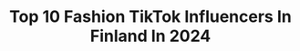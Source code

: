 ---
title: Top 10 Fashion TikTok Influencers In Finland In 2024
description: >-
  Find top fashion TikTok influencers in Finland in 2024. Most popular hashtags: #fyp #fashion #foryoupage #foryou.
platform: TikTok
hits: 10
text_top: Analyze the best TikTok influencers on inBeat.
text_bottom: Our database holds 10 TikTok influencers like this in Finland for you to contact.
profiles:
  - username: "ywzzv"
    fullname: >-
      Yenna
    bio: >-
      Anzela® IG @ywzzv & @vnzelv
    location: "Finland"
    followers: 8010
    engagement: 1229
    commentsToLikes: 0.049110
    id: ckan3ziuz7n7t0i78arpz656w
    verified: false
    hashtags: "#fashion, #fyp, #foryoupage, #hijabi"
  - username: "nami.hani"
    fullname: >-
      Namikolinx
    bio: >-
      |ʏᴏᴜᴛᴜʙᴇʀ| -99🇫🇮🇬🇧 💕 ɪ ᴅᴏɴ'ᴛ ʜᴀᴠᴇ ᴏᴛʜᴇʀ ᴛᴛ ᴀᴄᴄᴏᴜɴᴛs
    location: "Finland"
    followers: 106500
    engagement: 1490
    commentsToLikes: 0.017312
    id: ckbangkjfebfa0j23u4kq6iyx
    verified: true
    hashtags: "#gamergirl, #fyp, #uwu, #egirl"
  - username: "anettemanko"
    fullname: >-
      Anette Mankolanaho
    bio: >-
      Acting 🎬 From Finland 🇫🇮 IG: anettemanko
    location: "Finland"
    followers: 9558
    engagement: 435
    commentsToLikes: 0.039143
    id: ckb9v78pduedj0j23juswuei3
    verified: false
    hashtags: "#juhannus, #fyp, #fishing, #lake"
  - username: "whoisjani"
    fullname: >-
      Jani
    bio: >-
      
    location: "Finland"
    followers: 3287
    engagement: 641
    commentsToLikes: 0.019180
    id: ckbf4v4otthjc0j236tp22g4q
    verified: false
    hashtags: "#xyzbca, #aesthetic, #xyzcba, #foryoupage"
  - username: "erineveliina"
    fullname: >-
      Erin
    bio: >-
      Hii
    location: "Finland"
    followers: 27000
    engagement: 1105
    commentsToLikes: 0.079989
    id: ck8ja6y9mqxhy0j78pgtb6ine
    verified: false
    hashtags: "#foryou, #outfit, #fyp, #aesthetic"
  - username: "michael_anders"
    fullname: >-
      MIKEY ✪
    bio: >-
      UUS TUBE VIDEO ULKONA⬆️ Paina follaus, et tuu katuu instagram @makipaamichael 17
    location: "Finland"
    followers: 176500
    engagement: 1793
    commentsToLikes: 0.022024
    id: cka0fnd3g0anz0i78kz5zwv9z
    verified: false
    hashtags: "#fyp, #finland, #foryoupage, #tiktoksuomi"
  - username: "jejkobbb"
    fullname: >-
      Jejkobbb
    bio: >-
      creator @memes
    location: "Finland"
    followers: 31300
    engagement: 1478
    commentsToLikes: 0.013305
    id: ck8aeahjpbb0g0j78auedkm4q
    verified: false
    hashtags: "#memes, #shrek, #shrekmemes, #catplayspiano"
  - username: "klaraweiz"
    fullname: >-
      this is my new hobby
    bio: >-
      Literally a professional dancer nowdays😌 and artist too😉 im just pranking!🦫
    location: "Finland"
    followers: 3127
    engagement: 515
    commentsToLikes: 0.027924
    id: ck8qpq1kn4hs60j784x2mxxyf
    verified: false
    hashtags: "#fyp, #foryoupage, #dancer, #foryou"
  - username: "aish3ley"
    fullname: >-
      Aishe
    bio: >-
      
    location: "Finland"
    followers: 31300
    engagement: 494
    commentsToLikes: 0.011546
    id: ck9r9uocbi8re0j78c8abl9t8
    verified: false
    hashtags: "#ankara, #turkishgirl, #finland, #tiktokt"
  - username: "alexis_grigoriou"
    fullname: >-
      Alexis Grigoriou
    bio: >-
      🇨🇾 🇫🇮 Anyone down for a shoot? 📸 @al3xgrigoriou
    location: "Finland"
    followers: 3951
    engagement: 596
    commentsToLikes: 0.031182
    id: ck9eo4r2fmfd40j78r1w820l4
    verified: false
    hashtags: "#quarantinelife, #flair, #helsinki, #cyprus"
---